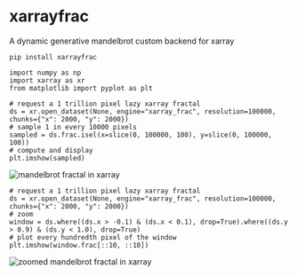 # xarrayfrac

A dynamic generative mandelbrot custom backend for xarray

```
pip install xarrayfrac
```

```
import numpy as np
import xarray as xr
from matplotlib import pyplot as plt

# request a 1 trillion pixel lazy xarray fractal
ds = xr.open_dataset(None, engine="xarray_frac", resolution=100000, chunks={"x": 2000, "y": 2000})
# sample 1 in every 10000 pixels
sampled = ds.frac.isel(x=slice(0, 100000, 100), y=slice(0, 100000, 100))
# compute and display
plt.imshow(sampled)
```
![mandelbrot fractal in xarray](https://raw.githubusercontent.com/benjaminleighton/xarray_frac/main/frac1.png)

```
# request a 1 trillion pixel lazy xarray fractal
ds = xr.open_dataset(None, engine="xarray_frac", resolution=100000, chunks={"x": 2000, "y": 2000})
# zoom 
window = ds.where((ds.x > -0.1) & (ds.x < 0.1), drop=True).where((ds.y > 0.9) & (ds.y < 1.0), drop=True)
# plot every hundredth pixel of the window
plt.imshow(window.frac[::10, ::10])
```

![zoomed mandelbrot fractal in xarray](https://raw.githubusercontent.com/benjaminleighton/xarray_frac/main/frac2.png)
